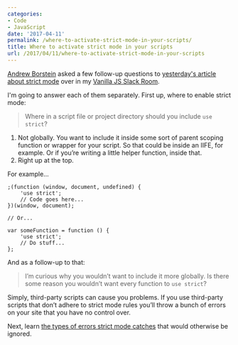 ```yaml
---
categories:
- Code
- JavaScript
date: '2017-04-11'
permalink: /where-to-activate-strict-mode-in-your-scripts/
title: Where to activate strict mode in your scripts
url: /2017/04/11/where-to-activate-strict-mode-in-your-scripts
---
```


[Andrew Borstein](http://andrewborstein.com) asked a few follow-up questions to [yesterday's article about strict mode](/javascript-strict-mode-and-why-you-should-always-use-it/) over in my [Vanilla JS Slack Room](/vanilla-js-guidebook/).

I'm going to answer each of them separately. First up, where to enable strict mode:

> Where in a script file or project directory should you include `use strict`?

1. Not globally. You want to include it inside some sort of parent scoping function or wrapper for your script. So that could be inside an IIFE, for example. Or if you’re writing a little helper function, inside that.
2. Right up at the top.

For example...

```lang-javascript
;(function (window, document, undefined) {
    'use strict';
    // Code goes here...
})(window, document);

// Or...

var someFunction = function () {
    'use strict';
    // Do stuff...
};
```

And as a follow-up to that:

> I’m curious why you wouldn’t want to include it more globally. Is there some reason you wouldn’t want every function to `use strict`?

Simply, third-party scripts can cause you problems. If you use third-party scripts that don’t adhere to strict mode rules you’ll throw a bunch of errors on your site that you have no control over.

Next, learn [the types of errors strict mode catches](/types-of-errors-that-strict-mode-catches-that-would-otherwise-be-ignored/) that would otherwise be ignored.